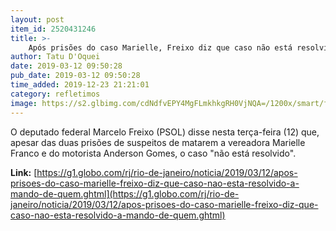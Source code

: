 ```yaml
---
layout: post
item_id: 2520431246
title: >-
    Após prisões do caso Marielle, Freixo diz que caso não está resolvido: 'A mando de quem?'
author: Tatu D'Oquei
date: 2019-03-12 09:50:28
pub_date: 2019-03-12 09:50:28
time_added: 2019-12-23 21:21:01
category: refletimos
image: https://s2.glbimg.com/cdNdfvEPY4MgFLmkhkgRH0VjNQA=/1200x/smart/filters:cover():strip_icc()/s04.video.glbimg.com/x720/7448163.jpg
---
```


O deputado federal Marcelo Freixo (PSOL) disse nesta terça-feira (12) que, apesar das duas prisões de suspeitos de matarem a vereadora Marielle Franco e do motorista Anderson Gomes, o caso "não está resolvido".

**Link:** [https://g1.globo.com/rj/rio-de-janeiro/noticia/2019/03/12/apos-prisoes-do-caso-marielle-freixo-diz-que-caso-nao-esta-resolvido-a-mando-de-quem.ghtml](https://g1.globo.com/rj/rio-de-janeiro/noticia/2019/03/12/apos-prisoes-do-caso-marielle-freixo-diz-que-caso-nao-esta-resolvido-a-mando-de-quem.ghtml)

